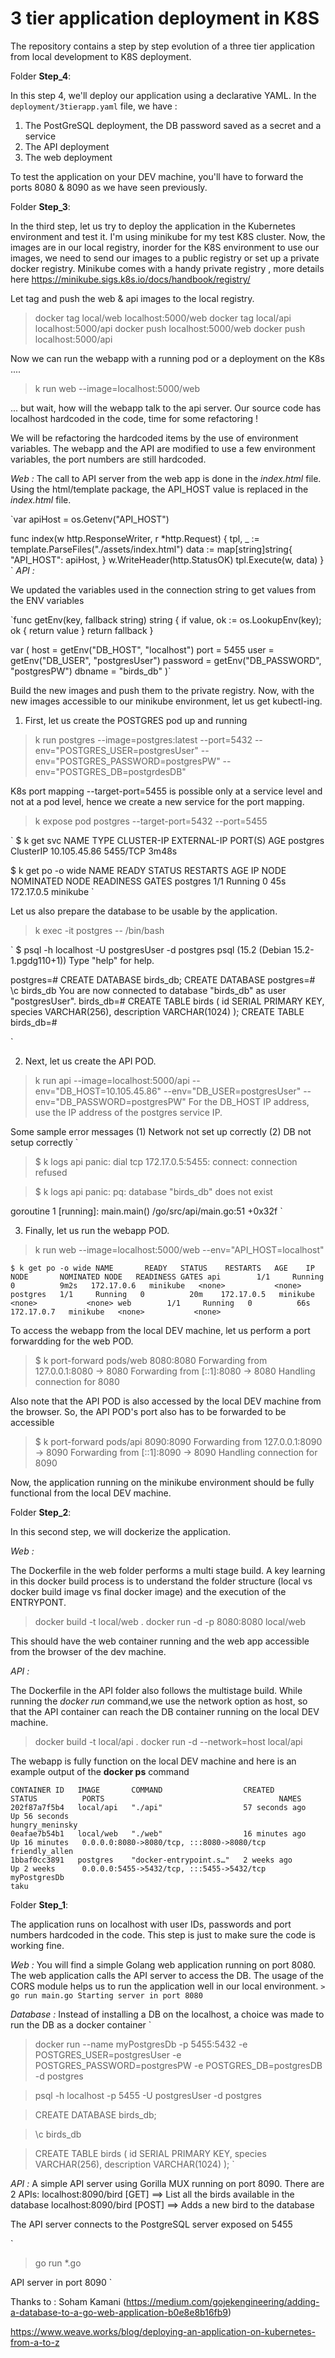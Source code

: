 # 3 tier application deployment in K8S

The repository contains a step by step evolution of a three tier application from local development to K8S deployment.

Folder **Step_4**:

In this step 4, we'll deploy our application using a declarative YAML. In the `deployment/3tierapp.yaml` file, we have :
1) The PostGreSQL deployment, the DB password saved as a secret and a service
2) The API deployment
3) The web deployment

To test the application on your DEV machine, you'll have to forward the ports 8080 & 8090 as we have seen previously.


Folder **Step_3**:

In the third step, let us try to deploy the application in the Kubernetes environment and test it. I'm using minikube for my test K8S cluster.
Now, the images are in our local registry, inorder for the K8S environment to use our images, we need to send our images to a public registry or set up a private docker registry. Minikube comes with a handy private registry , more details here https://minikube.sigs.k8s.io/docs/handbook/registry/

Let tag and push the web & api images to the local registry.

> docker tag local/web localhost:5000/web
> docker tag local/api localhost:5000/api
> docker push localhost:5000/web
> docker push localhost:5000/api

Now we can run the webapp with a running pod or a deployment on the K8s ....
> k run web --image=localhost:5000/web

... but wait, how will the webapp talk to the api server. Our source code has localhost hardcoded in the code, time for some refactoring !

We will be refactoring the hardcoded items by the use of environment variables. The webapp and the API are modified to use a few environment variables, the port numbers are still hardcoded.

*Web :* 
The call to API server from the web app is done in the _index.html_ file. Using the html/template package, the API_HOST value is replaced in the _index.html_ file.

`var apiHost = os.Getenv("API_HOST")

func index(w http.ResponseWriter, r *http.Request) {
	tpl, _ := template.ParseFiles("./assets/index.html")
	data := map[string]string{
		"API_HOST": apiHost,
	}
	w.WriteHeader(http.StatusOK)
	tpl.Execute(w, data)
}
`
*API :*

We updated the variables used in the connection string to get values from the ENV variables


`func getEnv(key, fallback string) string {
	if value, ok := os.LookupEnv(key); ok {
		return value
	}
	return fallback
}

var (
	host     = getEnv("DB_HOST", "localhost")
	port     = 5455
	user     = getEnv("DB_USER", "postgresUser")
	password = getEnv("DB_PASSWORD", "postgresPW")
	dbname   = "birds_db"
)`

Build the new images and push them to the private registry. Now, with the new images accessible to our minikube environment, let us get kubectl-ing.

1) First, let us create the POSTGRES pod up and running

> k run postgres --image=postgres:latest --port=5432 --env="POSTGRES_USER=postgresUser" --env="POSTGRES_PASSWORD=postgresPW"    --env="POSTGRES_DB=postgrdesDB"

K8s port mapping --target-port=5455 is possible only at a service level and not at a pod level, hence we create a new service for the port mapping.

> k expose pod postgres --target-port=5432 --port=5455

`
$ k get svc
NAME         TYPE        CLUSTER-IP     EXTERNAL-IP   PORT(S)        AGE
postgres     ClusterIP   10.105.45.86   <none>        5455/TCP       3m48s

$ k get po -o wide
NAME       READY   STATUS    RESTARTS   AGE   IP           NODE       NOMINATED NODE   READINESS GATES
postgres   1/1     Running   0          45s   172.17.0.5   minikube   <none>           <none>
`

Let us also prepare the database to be usable by the application.

> k exec -it postgres -- /bin/bash

`
$ psql -h localhost -U postgresUser -d postgres
psql (15.2 (Debian 15.2-1.pgdg110+1))
Type "help" for help.

postgres=# CREATE DATABASE birds_db;
CREATE DATABASE
postgres=# \c birds_db
You are now connected to database "birds_db" as user "postgresUser".
birds_db=# CREATE TABLE birds (
  id SERIAL PRIMARY KEY,
  species VARCHAR(256),
  description VARCHAR(1024)
);
CREATE TABLE
birds_db=#

` 
 
2) Next, let us create the API POD.

> k run api --image=localhost:5000/api --env="DB_HOST=10.105.45.86" --env="DB_USER=postgresUser" --env="DB_PASSWORD=postgresPW" 
For the DB_HOST IP address, use the IP address of the postgres service IP.

Some sample error messages (1) Network not set up correctly (2) DB not setup correctly
`
>$ k logs  api
panic: dial tcp 172.17.0.5:5455: connect: connection refused

>$ k logs api
panic: pq: database "birds_db" does not exist

goroutine 1 [running]:
main.main()
	/go/src/api/main.go:51 +0x32f
`

3) Finally, let us run the webapp POD.

> k run web --image=localhost:5000/web --env="API_HOST=localhost"

`
$ k get po -o wide
NAME       READY   STATUS    RESTARTS   AGE    IP           NODE       NOMINATED NODE   READINESS GATES
api        1/1     Running   0          9m2s   172.17.0.6   minikube   <none>           <none>
postgres   1/1     Running   0          20m    172.17.0.5   minikube   <none>           <none>
web        1/1     Running   0          66s    172.17.0.7   minikube   <none>           <none>
`

To access the webapp from the local DEV machine, let us perform a port forwardding for the web POD.
> $ k port-forward pods/web 8080:8080
Forwarding from 127.0.0.1:8080 -> 8080
Forwarding from [::1]:8080 -> 8080
Handling connection for 8080

Also note that the API POD is also accessed by the local DEV machine from the browser. So, the API POD's port also has to be forwarded to be accessible

> $ k port-forward pods/api 8090:8090
Forwarding from 127.0.0.1:8090 -> 8090
Forwarding from [::1]:8090 -> 8090
Handling connection for 8090

Now, the application running on the minikube environment should be fully functional from the local DEV machine.

Folder **Step_2**:

In this second step, we will dockerize the application.

*Web :* 

The Dockerfile in the web folder performs a multi stage build. A key learning in this docker build process is to understand the folder structure (local vs docker build image vs final docker image) and the execution of the ENTRYPONT.

> docker build -t local/web .
> docker run -d -p 8080:8080 local/web

This should have the web container running and the web app accessible from the browser of the dev machine.

*API :*

The Dockerfile in the API folder also follows the multistage build. While running the *docker run* command,we use the network option as host, so that the API container can reach the DB container running on the local DEV machine.

> docker build -t local/api .
> docker run -d  --network=host local/api

The webapp is fully function on the local DEV machine and here is an example output of the __docker ps__ command

```
CONTAINER ID   IMAGE       COMMAND                  CREATED          STATUS          PORTS                                       NAMES
202f87a7f5b4   local/api   "./api"                  57 seconds ago   Up 56 seconds                                               hungry_meninsky
0eafae7b54b1   local/web   "./web"                  16 minutes ago   Up 16 minutes   0.0.0.0:8080->8080/tcp, :::8080->8080/tcp   friendly_allen
1bbaf0cc3891   postgres    "docker-entrypoint.s…"   2 weeks ago      Up 2 weeks      0.0.0.0:5455->5432/tcp, :::5455->5432/tcp   myPostgresDb
taku
```




Folder **Step_1**:

The application runs on localhost with user IDs, passwords and port numbers hardcoded in the code. This step is just to make sure the code is working fine.

*Web :* 
You will find a simple Golang web application running on port 8080. The web application calls the API server to access the DB. The usage of the CORS module helps us to run the application well in our local environment. 
`> go run main.go
Starting server in port 8080` 

*Database :*
Instead of installing a DB on the localhost, a choice was made to run the DB as a docker container
`
> docker run --name myPostgresDb -p 5455:5432 -e POSTGRES_USER=postgresUser -e POSTGRES_PASSWORD=postgresPW    -e POSTGRES_DB=postgresDB -d postgres

> psql -h localhost -p 5455 -U postgresUser -d postgres 

> CREATE DATABASE birds_db;

> \c birds_db

> CREATE TABLE birds (
  id SERIAL PRIMARY KEY,
  species VARCHAR(256),
  description VARCHAR(1024)
); 
` 

*API :*
A simple API server using Gorilla MUX running on port 8090. There are 2 APIs:
localhost:8090/bird [GET]  ==> List all the birds  available in the database
localhost:8090/bird [POST] ==> Adds a new bird to the database

The API server connects to the PostgreSQL server exposed on 5455

`
> go run *.go

API server in port 8090
`

Thanks to : Soham Kamani (https://medium.com/gojekengineering/adding-a-database-to-a-go-web-application-b0e8e8b16fb9)

https://www.weave.works/blog/deploying-an-application-on-kubernetes-from-a-to-z